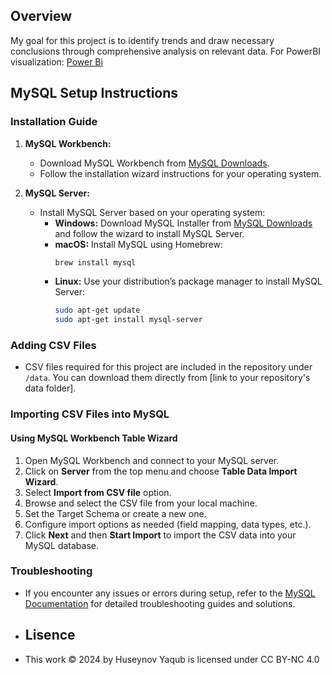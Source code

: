 ## Overview
My goal for this project is to identify trends and draw necessary conclusions through comprehensive analysis on relevant data.
For PowerBI visualization: [Power Bi](https://app.powerbi.com/groups/me/reports/9323131a-6839-4619-8b9d-f06d7c93f554/6be6aaffc110554a0454?experience=power-bi)

## MySQL Setup Instructions

### Installation Guide
1. **MySQL Workbench:**
   - Download MySQL Workbench from [MySQL Downloads](https://dev.mysql.com/downloads/workbench/).
   - Follow the installation wizard instructions for your operating system.

2. **MySQL Server:**
   - Install MySQL Server based on your operating system:
     - **Windows:** Download MySQL Installer from [MySQL Downloads](https://dev.mysql.com/downloads/installer/) and follow the wizard to install MySQL Server.
     - **macOS:** Install MySQL using Homebrew:
       ```bash
       brew install mysql
       ```
     - **Linux:** Use your distribution’s package manager to install MySQL Server:
       ```bash
       sudo apt-get update
       sudo apt-get install mysql-server
       ```

### Adding CSV Files
- CSV files required for this project are included in the repository under `/data`. You can download them directly from [link to your repository's data folder].

### Importing CSV Files into MySQL

#### Using MySQL Workbench Table Wizard
1. Open MySQL Workbench and connect to your MySQL server.
2. Click on **Server** from the top menu and choose **Table Data Import Wizard**.
3. Select **Import from CSV file** option.
4. Browse and select the CSV file from your local machine.
5. Set the Target Schema or create a new one.
6. Configure import options as needed (field mapping, data types, etc.).
7. Click **Next** and then **Start Import** to import the CSV data into your MySQL database.

### Troubleshooting
- If you encounter any issues or errors during setup, refer to the [MySQL Documentation](https://dev.mysql.com/doc/) for detailed troubleshooting guides and solutions.

- ## Lisence
- This work © 2024 by Huseynov Yaqub is licensed under CC BY-NC 4.0 
